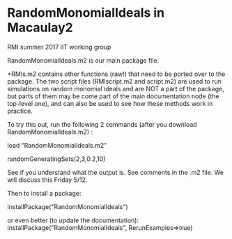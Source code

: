 # RandomMonomialIdeals in Macaulay2
RMI summer 2017 IIT working group

RandomMonomialIdeals.m2 is our main package file.

+RMIs.m2 contains other functions (raw!) that need to be ported over to the package. The two script files (RMIscript.m2 and script.m2) are used to run simulations on random monomial ideals and are NOT a part of the package, but parts of them may be come part of the main documentation node (the top-level one), and can also be used to see how these methods work in practice.

To try this out, run the following 2 commands (after you download RandomMonomialIdeals.m2) : 

load "RandomMonomialIdeals.m2"

randomGeneratingSets(2,3,0.2,10)      

See if you understand what the output is. See comments in the .m2 file. We will discuss this Friday 5/12. 

Then to install a package:

installPackage("RandomMonomialIdeals")

or even better (to update the documentation): installPackage("RandomMonomialIdeals", RerunExamples=>true)
